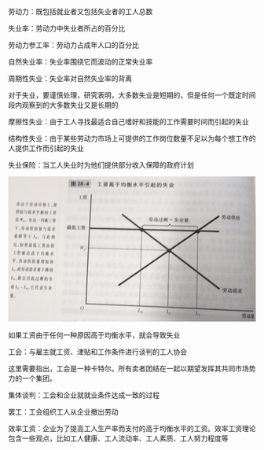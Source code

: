 劳动力：既包括就业者又包括失业者的工人总数

失业率：劳动力中失业者所占的百分比

劳动力参工率：劳动力占成年人口的百分比

自然失业率：失业率围绕它而波动的正常失业率

周期性失业：失业率对自然失业率的背离

对于失业，要谨慎处理，研究表明，大多数失业是短期的，但是任何一个既定时间段内观察到的大多数失业又是长期的

摩擦性失业：由于工人寻找最适合自己嗜好和技能的工作需要时间而引起的失业

结构性失业：由于某些劳动力市场上可提供的工作岗位数量不足以为每个想工作的人提供工作而引起的失业

失业保险：当工人失业时为他们提供部分收入保障的政府计划

![WechatIMG2](./WechatIMG2.jpeg)

如果工资由于任何一种原因高于均衡水平，就会导致失业

工会：与雇主就工资、津贴和工作条件进行谈判的工人协会

这里需要指出，工会是一种卡特尔。所有卖者团结在一起以期望发挥其共同市场势力的一个集团。

集体谈判：工会和企业就就业条件达成一致的过程

罢工：工会组织工人从企业撤出劳动

效率工资：企业为了提高工人生产率而支付的高于均衡水平的工资。效率工资理论包含一些观点，比如工人健康、工人流动率、工人素质、工人努力程度等



